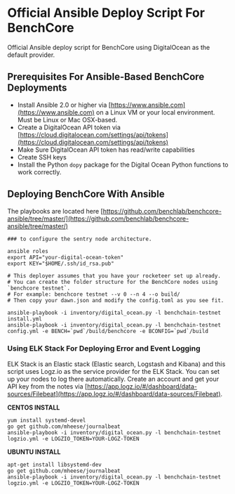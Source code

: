 # Official Ansible Deploy Script For BenchCore
Official Ansible deploy script for BenchCore using DigitalOcean as the default provider.

## Prerequisites For Ansible-Based BenchCore Deployments 
- Install Ansible 2.0 or higher via [https://www.ansible.com](https://www.ansible.com) on a Linux VM or your local environment. Must be Linux or Mac OSX-based.
- Create a DigitalOcean API token via [https://cloud.digitalocean.com/settings/api/tokens](https://cloud.digitalocean.com/settings/api/tokens)
- Make Sure DigitalOcean API token has read/write capabilities
- Create SSH keys
- Install the Python `dopy` package for the Digital Ocean Python functions to work correctly.

## Deploying BenchCore With Ansible

The playbooks are located here [https://github.com/benchlab/benchcore-ansible/tree/master/](https://github.com/benchlab/benchcore-ansible/tree/master/)

```
### to configure the sentry node architecture.

ansible roles
export API="your-digital-ocean-token"
export KEY="$HOME/.ssh/id_rsa.pub"

# This deployer assumes that you have your rocketeer set up already.
# You can create the folder structure for the BenchCore nodes using `benchcore testnet`.
# For example: benchcore testnet --v 0 --n 4 --o build/
# Then copy your dawn.json and modify the config.toml as you see fit.

ansible-playbook -i inventory/digital_ocean.py -l benchchain-testnet install.yml
ansible-playbook -i inventory/digital_ocean.py -l benchchain-testnet config.yml -e BENCH=`pwd`/build/benchcore -e BCONFIG=`pwd`/build

```

### Using ELK Stack For Deploying Error and Event Logging 

ELK Stack is an Elastic stack (Elastic search, Logstash and Kibana) and this script uses Logz.io as the service provider for the ELK Stack. You can set up your nodes to log there automatically. Create an account and get your API key from the notes via [https://app.logz.io/#/dashboard/data-sources/Filebeat](https://app.logz.io/#/dashboard/data-sources/Filebeat).

**CENTOS INSTALL**
```
yum install systemd-devel
go get github.com/mheese/journalbeat
ansible-playbook -i inventory/digital_ocean.py -l benchchain-testnet logzio.yml -e LOGZIO_TOKEN=YOUR-LOGZ-TOKEN
```

**UBUNTU INSTALL**
```
apt-get install libsystemd-dev
go get github.com/mheese/journalbeat
ansible-playbook -i inventory/digital_ocean.py -l benchchain-testnet logzio.yml -e LOGZIO_TOKEN=YOUR-LOGZ-TOKEN
```

